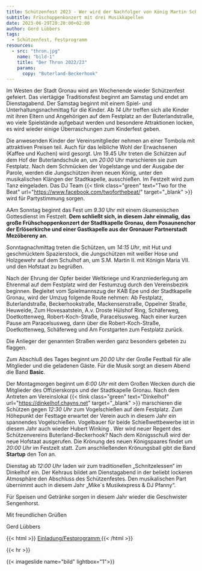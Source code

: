 ```yaml
---
title: Schützenfest 2023 - Wer wird der Nachfolger von König Martin Schreiber
subtitle: Früschoppenkonzert mit drei Musikkapellen
date: 2023-06-29T20:20:00+02:00
author: Gerd Lübbers
tags:
  - Schützenfest, Festprogramm
resources:
  - src: "thron.jpg"
    name: "bild-1"
    title: "Der Thron 2022/23"
    params:
      copy: "Buterland-Beckerhook"
---
```


Im Westen der Stadt Gronau wird am Wochenende wieder Schützenfest gefeiert.
Das viertägige Traditionsfest beginnt am Samstag und endet am Dienstagabend. Der Samstag
beginnt mit einem Spiel- und Unterhaltungsnachmittag für die Kinder. Ab _14 Uhr_ treffen
sich alle Kinder mit ihren Eltern und Angehörigen auf dem Festplatz an der Buterlandstraße,
wo viele Spielstände aufgebaut werden und besondere Attraktionen locken, es wird wieder
einige Überraschungen zum Kinderfest geben.

<!--more-->

Die anwesenden Kinder der Vereinsmitglieder
nehmen an einer Tombola mit attraktiven Preisen teil. Auch für das leibliche Wohl der
Erwachsenen (Kaffee und Kuchen) wird gesorgt.
Um 19.45 Uhr treten die Schützen auf dem Hof der Buterlandschule an, um _20:00_ Uhr marschieren
sie zum Festplatz. Nach dem Schmücken der Vogelstange und der Ausgabe der Parole, werden die
Jungschützen ihren neuen König, unter den musikalischen Klängen der Stadtkapelle, ausschießen.
Im Festzelt wird zum Tanz eingeladen. Das DJ Team {{< tlink class="green" text="Two for the Beat" url="https://www.facebook.com/twoforthebeat/" target="_blank" >}} wird für Partystimmung sorgen.

AAm Sonntag beginnt das Fest um _9.30_ Uhr mit einem ökumenischen Gottesdienst im Festzelt.
**Dem schließt sich, in diesem Jahr einmalig, das große Frühschoppenkonzert der
Stadtkapelle Gronau, dem Posaunenchor der Erlöserkirche und einer Gastkapelle
aus der Gronauer Partnerstadt Mezöbereny an**.

Sonntagnachmittag treten die Schützen, um _14:15 Uhr_, mit Hut und geschmücktem
Spazierstock, die Jungschützen mit weißer Hose und Holzgewehr auf dem Schulhof
an, um S.M. Martin II. mit Königin Maria VII. und den Hofstaat zu begrüßen.

Nach der Ehrung der Opfer beider Weltkriege und Kranzniederlegung am Ehrenmal
auf dem Festplatz wird der Festumzug durch den Vereinsbezirk beginnen.
Begleitet vom Spielmannszug der KAB Epe und der Stadtkapelle Gronau, wird der Umzug
folgende Route nehmen: Ab Festplatz, Buterlandstraße,
Beckerhookstraße, Mackensenstraße, Oppelner Straße, Heuweide, Zum Hovesaatstein,
A.v. Droste Hülshof Ring, Schäferweg, Doetkottenweg, Robert-Koch-Straße, Paracelsusweg.
Nach einer kurzen Pause am Paracelsusweg, dann über die Robert-Koch-Straße, Doetkottenweg,
Schäferweg und Am Forstgarten zum Festplatz zurück.

Die Anlieger der genannten Straßen werden ganz besonders gebeten zu flaggen.

Zum Abschluß des Tages beginnt um _20.00_ Uhr der Große Festball für alle
Mitglieder und die geladenen Gäste. Für die Musik sorgt an diesem Abend die Band **Basic**.

Der Montagmorgen beginnt um _6:00 Uhr_ mit dem Großen Wecken durch die Mitglieder
des Offizierskorps und der Stadtkapelle Gronau.
Nach dem Antreten am Vereinslokal {{< tlink class="green" text="Dinkelhof" url="https://dinkelhof.chayns.net" target="_blank" >}}
marschieren die Schützen gegen _12:30 Uhr_ zum
Vogelschießen auf dem Festplatz. Zum Höhepunkt der Festtage erwartet der Verein
auch in diesem Jahr ein spannendes Vogelschießen.
Vogelbauer für beide Schießwettbewerbe ist in diesem Jahr auch wieder
Hubert Winking .
Wer wird neuer Regent des Schützenvereins Buterland-Beckerhook?
Nach dem Königsschuß wird der neue Hofstaat ausgerufen. Die Krönung des neuen
Königspaares findet um _20:00 Uhr_ im Festzelt statt. Zum anschließenden
Krönungsball gibt die Band **Startup** den Ton an.

Dienstag ab _12:00 Uhr_ laden wir zum traditionellen „Schnitzelessen“ im Dinkelhof ein.
Der Kehraus bildet am Dienstagabend in der beliebt lockeren Atmosphäre den
Abschluss des Schützenfestes. Den musikalischen Part übernimmt auch in diesem
Jahr „Mike´s Musikexpress & DJ Pfanny“.

Für Speisen und Getränke sorgen in diesem Jahr wieder die Geschwister Sengenhorst.

Mit freundlichen Grüßen

Gerd Lübbers

{{< html >}}
<a href="/pdf/einladung_2023.pdf" target="_blank" class="uk-icon-link">
<span class="uk-icon-link" uk-icon="icon: file-pdf"></span>
Einladung/Festprogramm
</a>
{{< /html >}}

{{< hr >}}

{{< imageslide name="bild" lightbox="1">}}
